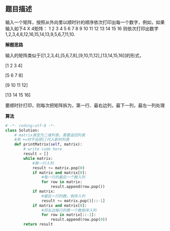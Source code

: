 ##  题目描述

输入一个矩阵，按照从外向里以顺时针的顺序依次打印出每一个数字，例如，如果输入如下4 X 4矩阵： 1 2 3 4 5 6 7 8 9 10 11 12 13 14 15 16 则依次打印出数字1,2,3,4,8,12,16,15,14,13,9,5,6,7,11,10.



**解题思路**

输入的矩阵类似于[[1,2,3,4],[5,6,7,8],[9,10,11,12],[13,14,15,16]]的形式，

[1    2   3   4]

[5    6   7   8]

[9   10 11 12]

[13 14 15 16]

要顺时针打印，则每次把矩阵拆为，第一行、最右边列，最下一列，最左一列处理  



**算法** 

```python
# -*- coding:utf-8 -*-
class Solution:
    # matrix类型为二维列表，需要返回列表
    #用 +=时不会把[]代入新的列表
    def printMatrix(self, matrix):
        # write code here
        result = []
        while matrix:
            #第一行入列
            result += matrix.pop(0)
            if matrix and matrix[0]:
                #每一行的最后一个数入列
                for row in matrix:
                    result.append(row.pop())
            if matrix:
                #最后一行的数，倒序入列
                result += matrix.pop()[::-1]
            if matrix and matrix[0]:
                #将左边每行的第一个数倒序入列
                for row in matrix[::-1]:
                    result.append(row.pop(0))
        return result
```

